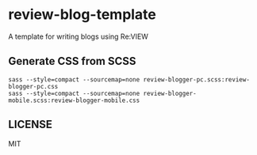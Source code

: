 # review-blog-template
A template for writing blogs using Re:VIEW

## Generate CSS from SCSS

```
sass --style=compact --sourcemap=none review-blogger-pc.scss:review-blogger-pc.css
sass --style=compact --sourcemap=none review-blogger-mobile.scss:review-blogger-mobile.css
```

## LICENSE

MIT
